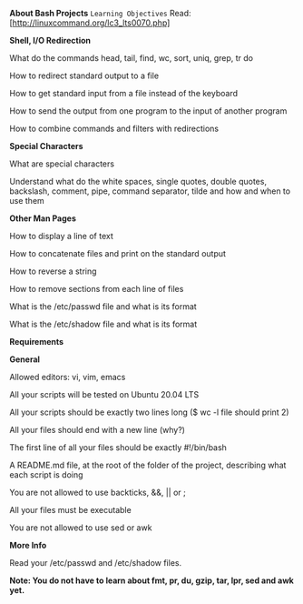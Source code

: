 **About Bash Projects**
``Learning Objectives``
Read: [http://linuxcommand.org/lc3_lts0070.php]

**Shell, I/O Redirection**

What do the commands head, tail, find, wc, sort, uniq, grep, tr do

How to redirect standard output to a file

How to get standard input from a file instead of the keyboard

How to send the output from one program to the input of another program

How to combine commands and filters with redirections

**Special Characters**

What are special characters

Understand what do the white spaces, single quotes, double quotes, backslash, comment, pipe, command separator, tilde and how and when to use them

**Other Man Pages**

How to display a line of text

How to concatenate files and print on the standard output

How to reverse a string

How to remove sections from each line of files

What is the /etc/passwd file and what is its format

What is the /etc/shadow file and what is its format

**Requirements**

**General**

Allowed editors: vi, vim, emacs

All your scripts will be tested on Ubuntu 20.04 LTS

All your scripts should be exactly two lines long ($ wc -l file should print 2)

All your files should end with a new line (why?)

The first line of all your files should be exactly #!/bin/bash

A README.md file, at the root of the folder of the project, describing what each script is doing

You are not allowed to use backticks, &&, || or ;

All your files must be executable

You are not allowed to use sed or awk

**More Info**

Read your /etc/passwd and /etc/shadow files.

**Note: You do not have to learn about fmt, pr, du, gzip, tar, lpr, sed and awk yet.**


